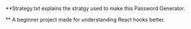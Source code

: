 **Strategy.txt explains the stratgy used to make this Password Generator.

** A beginner project made for understanding React hooks better.

